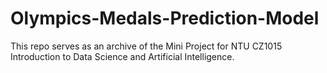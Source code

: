 # Olympics-Medals-Prediction-Model
This repo serves as an archive of the Mini Project for NTU CZ1015 Introduction to Data Science and Artificial Intelligence.

